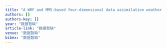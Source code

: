 ```yaml
---
title: "A WRF and MM5-based four-dimensional data assimilation weather analysis and forecasting system for wind energy applications"
authors: []
authors-key: []
year: "数据暂缺"
article-link: "数据暂缺"
venue: "数据暂缺"
bibex: "数据暂缺"
---
```


